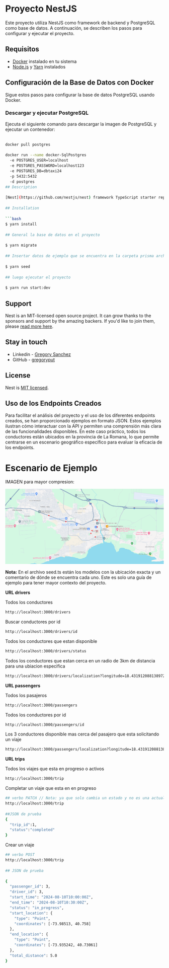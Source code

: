 # Proyecto NestJS

Este proyecto utiliza NestJS como framework de backend y PostgreSQL como base de datos. A continuación, se describen los pasos para configurar y ejecutar el proyecto.

## Requisitos

- [Docker](https://www.docker.com/get-started) instalado en tu sistema
- [Node.js](https://nodejs.org/) y [Yarn](https://yarnpkg.com/) instalados

## Configuración de la Base de Datos con Docker

Sigue estos pasos para configurar la base de datos PostgreSQL usando Docker.

### Descargar y ejecutar PostgreSQL

Ejecuta el siguiente comando para descargar la imagen de PostgreSQL y ejecutar un contenedor:

```bash

docker pull postgres

docker run --name docker-SqlPostgres 
  -e POSTGRES_USER=localhost 
  -e POSTGRES_PASSWORD=localhost123 
  -e POSTGRES_DB=dbtaxi24 
  -p 5432:5432 
  -d postgres
## Description

[Nest](https://github.com/nestjs/nest) framework TypeScript starter repository.

## Installation

```bash
$ yarn install

## General la base de datos en el proyecto

$ yarn migrate 

## Insertar datos de ejemplo que se encuentra en la carpeta prisma archivo seed.ts

$ yarn seed 

## luego ejecutar el proyecto 

$ yarn run start:dev
```





## Support

Nest is an MIT-licensed open source project. It can grow thanks to the sponsors and support by the amazing backers. If you'd like to join them, please [read more here](https://docs.nestjs.com/support).

## Stay in touch

- Linkedin - [Gregory Sanchez](https://www.linkedin.com/in/gregory-albert-s%C3%A1nchez-05820019b/)
- GitHub - [gregoryput](https://github.com/gregoryput)

## License

Nest is [MIT licensed](LICENSE).



## Uso de los Endpoints Creados

Para facilitar el análisis del proyecto y el uso de los diferentes endpoints creados, se han proporcionado ejemplos en formato JSON. Estos ejemplos ilustran cómo interactuar con la API y permiten una comprensión más clara de las funcionalidades disponibles. En este caso práctico, todos los conductores están ubicados en la provincia de La Romana, lo que permite centrarse en un escenario geográfico específico para evaluar la eficacia de los endpoints.

#  Escenario de Ejemplo 

IMAGEN para mayor compresion: 

![alt text](map.png)

**Nota:** En el archivo seed.ts están los modelos con la ubicación exacta y un comentario de dónde se encuentra cada uno. Este es solo una guía de ejemplo para tener mayor contexto del proyecto.

**URL drivers** 

Todos los conductores 
```bash
http://localhost:3000/drivers
```
Buscar  conductores por id
```bash
http://localhost:3000/drivers/id
```

Todos los conductores que estan disponible 
```bash
http://localhost:3000/drivers/status
```
Todos los conductores que estan cerca en un radio de 3km de distancia  para una ubiacion especifica 
```bash
http://localhost:3000/drivers/localization?longitude=18.431912088138972&latitude=-68.97259722473999
```


**URL passengers** 

 Todos los pasajeros 
```bash
http://localhost:3000/passengers
```

Todos los conductores por id
```bash
http://localhost:3000/passengers/id
```
Los 3 conductores disponible mas cerca del pasajero que esta solicitando un viaje
```bash
http://localhost:3000/passengers/localization?longitude=18.431912088138972&latitude=-68.97259722473999
```



**URL trips** 

 Todos los viajes que esta en progreso o activos 
```bash
http://localhost:3000/trip
```

Completar un viaje que esta en en progreso
```bash
## verbo PATCH // Nota: ya que solo cambia un estado y no es una actualizacion completa 
http://localhost:3000/trip

##JSON de prueba
{
  "trip_id":1,
  "status":"completed"
}


```

Crear un viaje 
```bash
## verbo POST  
http://localhost:3000/trip

## JSON de prueba

{
  "passenger_id": 3,
  "driver_id": 3,
  "start_time": "2024-08-10T10:00:00Z",
  "end_time": "2024-08-10T10:30:00Z",
  "status": "in_progress",
  "start_location": {
    "type": "Point",
    "coordinates": [-73.98513, 40.758]
  },
  "end_location": {
    "type": "Point",
    "coordinates": [-73.935242, 40.73061]
  },
  "total_distance": 5.0
}

```





